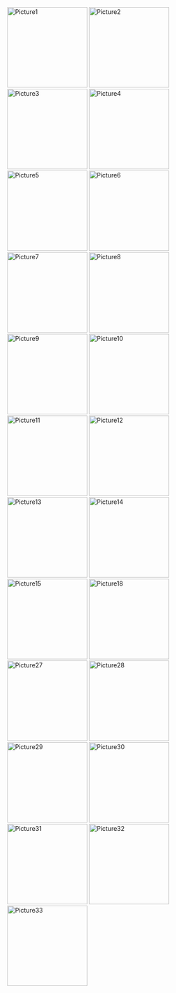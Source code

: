 <img width="184" alt="Picture1" src="https://user-images.githubusercontent.com/105836429/169759881-3f40a1c9-d442-4a63-beec-eaae5ad7f4ab.png">
<img width="184" alt="Picture2" src="https://user-images.githubusercontent.com/105836429/169759890-cb9fce56-f1e3-454a-bba4-553718d0e3f7.png">
<img width="184" alt="Picture3" src="https://user-images.githubusercontent.com/105836429/169759894-63a71fe4-74c4-431a-98a1-fc842fadf9fe.jpg">
<img width="184" alt="Picture4" src="https://user-images.githubusercontent.com/105836429/169759898-50a3cf78-ce1c-42ee-b5de-707a43c2f14e.png">
<img width="184" alt="Picture5" src="https://user-images.githubusercontent.com/105836429/169759900-67a02408-25a1-432f-8f8f-47ea9499a66d.png">
<img width="184" alt="Picture6" src="https://user-images.githubusercontent.com/105836429/169763808-1b2ec097-7e28-4b71-a68b-c98600ed5a0a.png">
<img width="184" alt="Picture7" src="https://user-images.githubusercontent.com/105836429/169763818-ca8338c2-d02e-40b3-bab3-4f8f3bbae764.jpg">
<img width="184" alt="Picture8" src="https://user-images.githubusercontent.com/105836429/169763823-7d033d5e-3a9f-4a6f-b467-a860a19dc5e9.jpg">
<img width="184" alt="Picture9" src="https://user-images.githubusercontent.com/105836429/169764605-f5521dbd-d1c6-4205-b8ed-4cb4552f9a3b.png">
<img width="184" alt="Picture10" src="https://user-images.githubusercontent.com/105836429/169765445-617a9190-3d0e-4d6d-97f0-4a3539e2a326.png">
<img width="184" alt="Picture11" src="https://user-images.githubusercontent.com/105836429/169766759-ef6210e7-6e42-4c80-870e-f46af9d3cd34.png">
<img width="184" alt="Picture12" src="https://user-images.githubusercontent.com/105836429/169766767-81865de8-30e7-48e1-93ed-7e99edc0d314.png">
<img width="184" alt="Picture13" src="https://user-images.githubusercontent.com/105836429/169766773-66abe7d9-420d-4a51-a2e9-acfafea1a8c1.jpg">
<img width="184" alt="Picture14" src="https://user-images.githubusercontent.com/105836429/169766778-ba5e4050-051a-495a-8743-de6170fab1f9.png">
<img width="184" alt="Picture15" src="https://user-images.githubusercontent.com/105836429/169766803-7ec3513b-6897-4381-9d35-bf2fcaffde6d.png">
<img width="184" alt="Picture18" src="https://user-images.githubusercontent.com/105836429/169944781-9a539228-b347-4469-bfd2-255c13773d43.jpg">
<img width="184" alt="Picture27" src="https://user-images.githubusercontent.com/105836429/170210796-56073fd9-e7f7-4f2f-bf49-8315f29faa52.png">
<img width="184" alt="Picture28" src="https://user-images.githubusercontent.com/105836429/170210808-75a23352-83e3-4d77-bd45-ca07042e2f2a.png">
<img width="184" alt="Picture29" src="https://user-images.githubusercontent.com/105836429/170210812-9a578649-f0ec-4926-91e4-fb768314b381.png">
<img width="184" alt="Picture30" src="https://user-images.githubusercontent.com/105836429/170220286-d202020a-fa20-45f0-a316-94c4ffdccc52.png">
<img width="184" alt="Picture31" src="https://user-images.githubusercontent.com/105836429/170220299-8290c94f-fd72-44c0-819a-94664c3f6bcf.jpg">
<img width="184" alt="Picture32" src="https://user-images.githubusercontent.com/105836429/170220303-794dc332-d9d5-449c-8a5d-606e412f8d6c.jpg">
<img width="184" alt="Picture33" src="https://user-images.githubusercontent.com/105836429/170220305-e086739a-df78-4bd6-a37d-c0618ae8b820.jpg">
